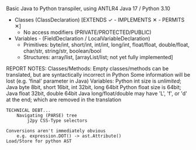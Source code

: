 Basic Java to Python transpiler, using ANTLR4
Java 17 / Python 3.10

- Classes (ClassDeclaration) [EXTENDS ✓ - IMPLEMENTS ✕ - PERMITS ✕] 
    - No access modifiers (PRIVATE/PROTECTED/PUBLIC)
- Variables - (FieldDeclaration / LocalVariableDeclaration)
    - Primitives: byte/int, short/int, int/int, long/int, float/float, double/float, char/str, string/str, boolean/bool
    - Structures: array/list, [arrayList/list; not yet fully implemented]

REPORT NOTES:
    Classes/Methods:
        Empty classes/methods can be translated, but are syntactically incorrect in Python
        Some information will be lost (e.g. 'final' parameter in Java)
    Variables:
        Python int size is *unlimited*; Java byte 8bit, short 16bit, int 32bit, long 64bit
        Python float size is 64bit; Java float 32bit, double 64bit
        Java long/float/double may have 'L', 'f', or 'd' at the end; which are removed in the translation
    
    TECHNICAL DEBT...
        Navigating (PARSE) tree
            j2py CSS-Type selectors

    Conversions aren't immediately obvious
        e.g. expression.DOT() -> ast.Attribute()
    Load/Store for python AST